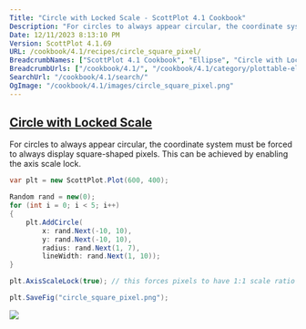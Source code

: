 ```yaml
---
Title: "Circle with Locked Scale - ScottPlot 4.1 Cookbook"
Description: "For circles to always appear circular, the coordinate system must be forced to always display square-shaped pixels. This can be achieved by enabling the axis scale lock."
Date: 12/11/2023 8:13:10 PM
Version: ScottPlot 4.1.69
URL: /cookbook/4.1/recipes/circle_square_pixel/
BreadcrumbNames: ["ScottPlot 4.1 Cookbook", "Ellipse", "Circle with Locked Scale"]
BreadcrumbUrls: ["/cookbook/4.1/", "/cookbook/4.1/category/plottable-ellipse", "/cookbook/4.1/recipes/circle_square_pixel/"]
SearchUrl: "/cookbook/4.1/search/"
OgImage: "/cookbook/4.1/images/circle_square_pixel.png"
---
```


<h2><a id='circle-with-locked-scale' href='/cookbook/4.1/recipes/circle_square_pixel/'>Circle with Locked Scale</a></h2>

For circles to always appear circular, the coordinate system must be forced to always display square-shaped pixels. This can be achieved by enabling the axis scale lock.

```cs
var plt = new ScottPlot.Plot(600, 400);

Random rand = new(0);
for (int i = 0; i < 5; i++)
{
    plt.AddCircle(
        x: rand.Next(-10, 10),
        y: rand.Next(-10, 10),
        radius: rand.Next(1, 7),
        lineWidth: rand.Next(1, 10));
}

plt.AxisScaleLock(true); // this forces pixels to have 1:1 scale ratio

plt.SaveFig("circle_square_pixel.png");
```

<img src='../../images/circle_square_pixel.png' class='d-block mx-auto my-5' />


